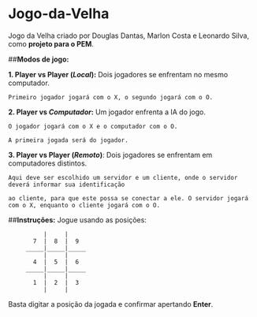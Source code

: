 # Jogo-da-Velha
Jogo da Velha criado por Douglas Dantas, Marlon Costa e Leonardo Silva, como **projeto para o PEM**.

##**Modos de jogo:**

**1. Player vs Player (*Local*):**
    Dois jogadores se enfrentam no mesmo computador.
    
    Primeiro jogador jogará com o X, o segundo jogará com o O.
    
**2. Player vs *Computador*:**
    Um jogador enfrenta a IA do jogo.
    
    O jogador jogará com o X e o computador com o O.
    
    A primeira jogada será do jogador.
    
**3. Player vs Player (*Remoto*)**:
    Dois jogadores se enfrentam em computadores distintos.
    
    Aqui deve ser escolhido um servidor e um cliente, onde o servidor deverá informar sua identificação
    
    ao cliente, para que este possa se conectar a ele. O servidor jogará com o X, enquanto o cliente jogará com o O.
    
##**Instruções:**
Jogue usando as posições: 

		      |     |     
		   7  |  8  |  9  
		 _____|_____|_____
		      |     |     
		   4  |  5  |  6  
		 _____|_____|_____
		      |     |     
		   1  |  2  |  3  
		      |     |     
          
Basta digitar a posição da jogada e confirmar apertando **Enter**.
